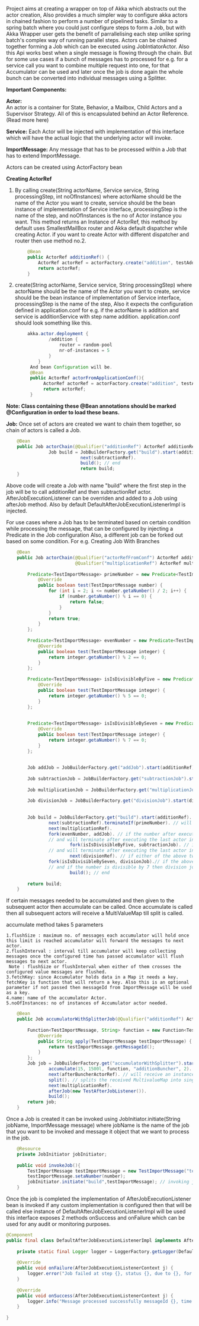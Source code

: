 Project aims at creating a wrapper on top of Akka which abstracts out the actor creation, Also provides a much simpler way to configure akka actors in chained fashion to perform a number of pipelined tasks. Similar to a spring batch where you could just configure steps to form a Job, but with Akka Wrapper user gets the benefit of parrallelising each step unlike spring batch's complex way of running parallel steps.
Actors can be chained together forming a Job which can be executed using JobIntiatorActor. Also this Api works best when a single message is flowing through the chain. But for some use cases if a bunch of messages has to processed for e.g. for a service call you want to combine multiple request into one, for that Accumulator can be used and later once the job is done again the whole bunch can be converted into individual messages using a Splitter.

**Important Components:**

**Actor:**  
An actor is a container for State, Behavior, a Mailbox, Child Actors and a Supervisor Strategy. All of this is encapsulated behind an Actor Reference.(Read more here)

**Service:** 
Each Actor will be injected with implementation of this interface which will have the actual logic that the underlying actor will invoke.

**ImportMessage:** 
Any message that has to be processed within a Job that has to extend ImportMessage.

Actors can be created using ActorFactory bean

**Creating ActorRef**

 1. By calling create(String actorName, Service service, String processingStep, int noOfInstances) where actorName should be the name of the Actor you want to create, service should be the bean instance of implementation of Service interface, processingStep is the name of the step, and noOfInstances is the no of Actor instance you want. This method returns an Instance of ActorRef, this method by default uses SmallestMailBox router and Akka default dispatcher while creating Actor. if you want to create Actor with different dispatcher and router then use method no.2.

```java
        @Bean
        public ActorRef additionRef() {
            ActorRef actorRef = actorFactory.create("addition", testAdditionService, "addition", 10);
            return actorRef;
        }
```
   2. create(String actorName, Service service, String processingStep) where actorName should be the name of the Actor you want to create, service should be the bean instance of implementation of Service interface,             processingStep is the name of the step, Also it expects the configuration defined in application.conf for e.g. if the actorName is addition and service is additionService with step name addition. application.conf should look   something like this.
```java
        akka.actor.deployment {
                /addition {
                    router = random-pool
                    nr-of-instances = 5
                }
            }
         And bean Configuration will be.
         @Bean
         public ActorRef actorFromApplicationConf(){
              ActorRef actorRef = actorFactory.create("addition", testAdditionService, "actorFromApplicationConf");
              return actorRef;
         }
```
 
**Note: Class containing these @Bean annotations should be marked @Configuration in order to load these beans.**

 
**Job:** 
Once set of actors are created we want to chain them together, so chain of actors is called a Job.
```java
    @Bean
    public Job actorChain(@Qualifier("additionRef") ActorRef additionRef, @Qualifier("subtractionRef") ActorRef subtractionRef) {
                Job build = JobBuilderFactory.get("build").start(additionRef).
                            next(subtractionRef).
                            build(); // end
                            return build;
    }
```
Above code will create a Job with name "build" where the first step in the job will be to call additionRef and then subtractionRef actor. AfterJobExecutionListener can be overriden and added to a Job using afterJob method. Also by default DefaultAfterJobExecutionListenerImpl is injected.

For use cases where a Job has to be terminated based on certain condition while processing the message, that can be configured by injecting a Predicate in the Job configuration Also, a different job can be forked out based on some condition. For e.g.
Creating Job With Branches

```java
    @Bean
    public Job actorChain(@Qualifier("actorRefFromConf") ActorRef additionRef, @Qualifier("subtractionRef") ActorRef subtractionRef,
                          @Qualifier("multiplicationRef") ActorRef multiplicationRef, @Qualifier("divisionRef") ActorRef divisionRef) {
     
        Predicate<TestImportMessage> primeNumber = new Predicate<TestImportMessage>() {
            @Override
            public boolean test(TestImportMessage number) {
                for (int i = 2; i <= number.getaNumber() / 2; i++) {
                    if (number.getaNumber() % i == 0) {
                        return false;
                    }
                }
                return true;
            }
        };
     
        Predicate<TestImportMessage> evenNumber = new Predicate<TestImportMessage>() {
            @Override
            public boolean test(TestImportMessage integer) {
                return integer.getaNumber() % 2 == 0;
            }
        };
     
        Predicate<TestImportMessage> isIsDivisibleByFive = new Predicate<TestImportMessage>() {
            @Override
            public boolean test(TestImportMessage integer) {
                return integer.getaNumber() % 5 == 0;
            }
        };
     
     
        Predicate<TestImportMessage> isIsDivisibleBySeven = new Predicate<TestImportMessage>() {
            @Override
            public boolean test(TestImportMessage integer) {
                return integer.getaNumber() % 7 == 0;
            }
        };
     
     
        Job addJob = JobBuilderFactory.get("addJob").start(additionRef).next(multiplicationRef).build();
     
        Job subtractionJob = JobBuilderFactory.get("subtractionJob").start(subtractionRef).next(multiplicationRef).build();
     
        Job multiplicationJob = JobBuilderFactory.get("multiplicationJob").start(multiplicationRef).next(multiplicationRef).build();
     
        Job divisionJob = JobBuilderFactory.get("divisionJob").start(divisionRef).next(additionRef).build();
     
     
        Job build = JobBuilderFactory.get("build").start(additionRef).
                next(subtractionRef).terminateIf(primeNumber). // will be terminated if the number after executing subtraction is a prime number else next step will be executed
                next(multiplicationRef).  
                fork(evenNumber, addJob). // if the number after executing the above step is an even number then Add job will be called.
                // and will terminate after executing the last actor in Add job
                        fork(isIsDivisibleByFive, subtractionJob). // if the number after executing the above step is divisible by 5 then Subtraction job will be called.
                // and will terminate after executing the last actor in Subtraction job
                        next(divisionRef). // if either of the above two conditions does not match then this call will be executed
                fork(isIsDivisibleBySeven, divisionJob).// if the above fork conditions were not met only then the call will reach here,
                // and if the number is divisible by 7 then division job will be initiated
                        build(); // end
     
        return build;
    }
```
 

If certain messages needed to be accumulated and then given to the subsequent actor then accumulate can be called. Once accumulate is called then all subsequent actors will receive a MultiValueMap till split is called.

accumulate method takes 5 parameters 

    1.flushSize : maximum no. of messages each accumulator will hold once this limit is reached accumulator will forward the messages to next actor.
    2.flushInterval : interval till accumulator will keep collecting messages once the configured time has passed accumulator will flush messages to next actor.
     Note : flushSize or flushInterval when either of them crosses the configured value messages are flushed.
    3.fetchKey: since Accumulator holds data in a Map it needs a key. fetchKey is function that will return a key. Also this is an optional parameter if not passed then messageId from ImportMessage will be used as a key.
    4.name: name of the accumulator Actor.
    5.noOfInstances: no of instances of Accumulator actor needed.

```java
    @Bean
    public Job accumulatorWithSplitterJob(@Qualifier("additionRef") ActorRef additionRef, @Qualifier("afterBuncherActor") ActorRef afterBuncherActorRef, @Qualifier("multiplicationRef") ActorRef multiplicationRef) {
     
        Function<TestImportMessage, String> function = new Function<TestImportMessage, String>() {
            @Override
            public String apply(TestImportMessage testImportMessage) {
                return testImportMessage.getMessageId();
            }
        };
        Job job = JobBuilderFactory.get("accumulatorWithSplitter").start(additionRef).
                accumulate(15, 1500l, function, "additionBuncher", 2). // will wait for 1500 ms or till 15 messages are accumulated and then flush to next actor
                next(afterBuncherActorRef). // will receive an instance of MultiValueMap
                split(). // splits the received MultivalueMap into single messages again.
                next(multiplicationRef).
                afterJob(new TestAfterJobListener()).
                build();
        return job;
    }
```
Once a Job is created it can be invoked using JobInitiator.initiate(String jobName, ImportMessage message) where jobName is the name of the job that you want to be invoked and message it object that we want to process in the job.
```java
    @Resource
    private JobInitiator jobInitiator;
      
    public void invokeJob(){
        TestImportMessage testImportMessage = new TestImportMessage("test");
        testImportMessage.setaNumber(number);
        jobInitiator.initiate("build",testImportMessage); // invoking job build with testImportMessage
    }
```

Once the job is completed the implementation of AfterJobExecutionListener bean is invoked if any custom implementation is configured then that will be called else instance of DefaultAfterJobExecutionListenerImpl will be used this interface exposes 2 methods onSuccess and onFailure which can be used for any audit or monitoring purposes.
```java
@Component
public final class DefaultAfterJobExecutionListenerImpl implements AfterJobExecutionListener {
 
    private static final Logger logger = LoggerFactory.getLogger(DefaultAfterJobExecutionListenerImpl.class);
 
    @Override
    public void onFailure(AfterJobExecutionListenerContext j) {
        logger.error("Job failed at step {}, status {}, due to {}, for messageId {}, time taken in ms {}", j.getProcessingStep(), j.getStatus(), j.getMessage(), getMessageIds(j.getObject()), j.getTimeTaken());
    }
 
    @Override
    public void onSuccess(AfterJobExecutionListenerContext j) {
        logger.info("Message processed successfully messageId {}, time taken in ms {}", getMessageIds(j.getObject()), j.getTimeTaken());
    }
 
}
```
